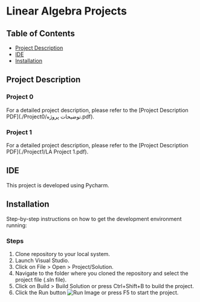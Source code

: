 # Linear Algebra Projects

## Table of Contents
- [Project Description](#project-description)
- [IDE](#ide)
- [Installation](#installation)

## Project Description

### Project 0
For a detailed project description, please refer to the [Project Description PDF](./Project0/توضیحات پروژه.pdf).

### Project 1
For a detailed project description, please refer to the [Project Description PDF](./Project1/LA Project 1.pdf).

## IDE
This project is developed using Pycharm.

## Installation
Step-by-step instructions on how to get the development environment running:

### Steps
1. Clone repository to your local system.
2. Launch Visual Studio.
3. Click on File > Open > Project/Solution.
4. Navigate to the folder where you cloned the repository and select the project file (.sln file).
5. Click on Build > Build Solution or press Ctrl+Shift+B to build the project.
6. Click the Run button ![Run Image](./Visual-Studio_Run.PNG) or press F5 to start the project.
